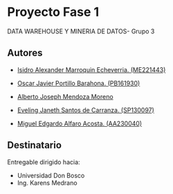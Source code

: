 # Proyecto Fase 1

DATA WAREHOUSE Y MINERIA DE DATOS- Grupo 3


## Autores

- [Isidro Alexander Marroquin Echeverria. (ME221443)](https://github.com/marroquin9953)

- [Oscar Javier Portillo Barahona. (PB161930)](https://github.com/marroquin9953)

- [Alberto Joseph Mendoza Moreno](https://github.com/marroquin9953)

- [Eveling Janeth Santos de Carranza. (SP130097)](https://github.com/marroquin9953)

- [Miguel Edgardo Alfaro Acosta. (AA230040)](https://github.com/marroquin9953)

## Destinatario

Entregable dirigido hacia:

- Universidad Don Bosco
- Ing. Karens Medrano